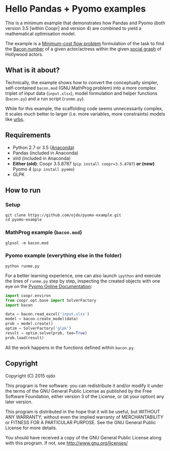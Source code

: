 # Hello Pandas + Pyomo examples

This is a minimum example that demonstrates how Pandas and Pyomo (both version 3.5 [within Coopr] and version 4) are combined to yield a mathematical optimisation model.

The example is a [Minimum-cost flow problem](https://en.wikipedia.org/wiki/Minimum-cost_flow_problem) formulation of the task to find the [Bacon number](https://en.wikipedia.org/wiki/Six_Degrees_of_Kevin_Bacon#Bacon_numbers) of a given actor/actress within the given [social graph](https://en.wikipedia.org/wiki/Social_graph) of Hollywood actors.

## What is it about?

Technically, the example shows how to convert the conceptually simpler, self-contained `bacon.mod` (GNU MathProg problem) into a more complex triplet of input data (`input.xlsx`), model formulation and helper functions (`bacon.py`) and a run script (`runme.py`).

While for this example, the scaffolding code seems unnecessarily complex, it scales much better to larger (i.e. more variables, more constraints) models like [urbs](https://www.github.com/tum-ens/urbs). 


## Requirements

 - Python 2.7 or 3.5 ([Anaconda](https://www.continuum.io/downloads))
 - Pandas (included in Anaconda)
 - xlrd (included in Anaconda)
 - **Either (old)**: Coopr 3.5.8787 (`pip install coopr=3.5.8787`) **or (new)** Pyomo 4 (`pip install pyomo`)
 - GLPK

 
## How to run

### Setup

    git clone https://github.com/ojdo/pyomo-example.git
    cd pyomo-example

### MathProg example (`bacon.mod`)

    glpsol -m bacon.mod
    
### Pyomo example (everything else in the folder)

    python runme.py
    
For a better learning experience, one can also launch `ipython` and execute the lines of `runme.py` step by step, inspecting the created objects with one eye on the [Pyomo Online Documentation](https://software.sandia.gov/downloads/pub/pyomo/PyomoOnlineDocs.html):

```python
import coopr.environ
from coopr.opt.base import SolverFactory
import bacon

data = bacon.read_excel('input.xlsx')
model = bacon.create_model(data)
prob = model.create()
optim = SolverFactory('glpk')
result = optim.solve(prob, tee=True)
prob.load(result)
```

All the work happens in the functions defined within `bacon.py`.
    

## Copyright

Copyright (C) 2015  ojdo

This program is free software: you can redistribute it and/or modify
it under the terms of the GNU General Public License as published by
the Free Software Foundation, either version 3 of the License, or
(at your option) any later version.

This program is distributed in the hope that it will be useful,
but WITHOUT ANY WARRANTY; without even the implied warranty of
MERCHANTABILITY or FITNESS FOR A PARTICULAR PURPOSE.  See the
GNU General Public License for more details.

You should have received a copy of the GNU General Public License
along with this program.  If not, see <http://www.gnu.org/licenses/>
